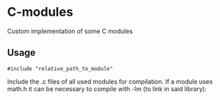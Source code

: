 # C-modules
Custom implementation of some C modules

## Usage
```
#include "relative_path_to_module"
```
Include the .c files of all used modules for compilation. If a module uses math.h it can be necessary to compile with -lm (to link in said library):
